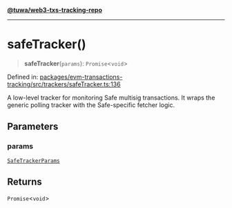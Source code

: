 [**@tuwa/web3-txs-tracking-repo**](../../../README.md)

***

# safeTracker()

> **safeTracker**(`params`): `Promise`\<`void`\>

Defined in: [packages/evm-transactions-tracking/src/trackers/safeTracker.ts:136](https://github.com/TuwaIO/web3-transactions-tracking/blob/e6f38bfab450649788c22def7fd642efe2ed7d65/packages/evm-transactions-tracking/src/trackers/safeTracker.ts#L136)

A low-level tracker for monitoring Safe multisig transactions.
It wraps the generic polling tracker with the Safe-specific fetcher logic.

## Parameters

### params

[`SafeTrackerParams`](../type-aliases/SafeTrackerParams.md)

## Returns

`Promise`\<`void`\>
